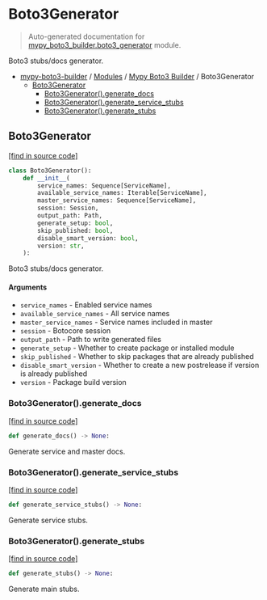 # Boto3Generator

> Auto-generated documentation for [mypy_boto3_builder.boto3_generator](https://github.com/vemel/mypy_boto3_builder/blob/main/mypy_boto3_builder/boto3_generator.py) module.

Boto3 stubs/docs generator.

- [mypy-boto3-builder](../README.md#mypy_boto3_builder) / [Modules](../MODULES.md#mypy-boto3-builder-modules) / [Mypy Boto3 Builder](index.md#mypy-boto3-builder) / Boto3Generator
    - [Boto3Generator](#boto3generator)
        - [Boto3Generator().generate_docs](#boto3generatorgenerate_docs)
        - [Boto3Generator().generate_service_stubs](#boto3generatorgenerate_service_stubs)
        - [Boto3Generator().generate_stubs](#boto3generatorgenerate_stubs)

## Boto3Generator

[[find in source code]](https://github.com/vemel/mypy_boto3_builder/blob/main/mypy_boto3_builder/boto3_generator.py#L30)

```python
class Boto3Generator():
    def __init__(
        service_names: Sequence[ServiceName],
        available_service_names: Iterable[ServiceName],
        master_service_names: Sequence[ServiceName],
        session: Session,
        output_path: Path,
        generate_setup: bool,
        skip_published: bool,
        disable_smart_version: bool,
        version: str,
    ):
```

Boto3 stubs/docs generator.

#### Arguments

- `service_names` - Enabled service names
- `available_service_names` - All service names
- `master_service_names` - Service names included in master
- `session` - Botocore session
- `output_path` - Path to write generated files
- `generate_setup` - Whether to create package or installed module
- `skip_published` - Whether to skip packages that are already published
- `disable_smart_version` - Whether to create a new postrelease if version is already published
- `version` - Package build version

### Boto3Generator().generate_docs

[[find in source code]](https://github.com/vemel/mypy_boto3_builder/blob/main/mypy_boto3_builder/boto3_generator.py#L193)

```python
def generate_docs() -> None:
```

Generate service and master docs.

### Boto3Generator().generate_service_stubs

[[find in source code]](https://github.com/vemel/mypy_boto3_builder/blob/main/mypy_boto3_builder/boto3_generator.py#L165)

```python
def generate_service_stubs() -> None:
```

Generate service stubs.

### Boto3Generator().generate_stubs

[[find in source code]](https://github.com/vemel/mypy_boto3_builder/blob/main/mypy_boto3_builder/boto3_generator.py#L154)

```python
def generate_stubs() -> None:
```

Generate main stubs.
